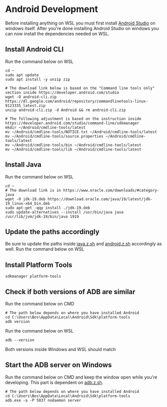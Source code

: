 # Android Development
Before installing anything on WSL you must first install [Android Studio](https://developer.android.com/studio) on windows itself. After you're done installing Android Studio on windows you can now install the dependencies needed on WSL.
## Install Android CLI
Run the command below on WSL
```
cd ~
sudo apt update
sudo apt install -y unzip zip

# The download link below is based on the "Command line tools only" section inside https://developer.android.com/studio
wget -O android-cli.zip https://dl.google.com/android/repository/commandlinetools-linux-9123335_latest.zip
unzip android-cli.zip -d Android && rm android-cli.zip

# The following adjustment is based on the instruction inside https://developer.android.com/studio/command-line/sdkmanager
mkdir ~/Android/cmdline-tools/latest
mv ~/Android/cmdline-tools/NOTICE.txt ~/Android/cmdline-tools/latest
mv ~/Android/cmdline-tools/source.properties ~/Android/cmdline-tools/latest
mv ~/Android/cmdline-tools/bin ~/Android/cmdline-tools/latest
mv ~/Android/cmdline-tools/lib ~/Android/cmdline-tools/latest
```
## Install Java
Run the command below on WSL
```
cd ~
# The download link is in https://www.oracle.com/downloads/#category-java
wget -O jdk-19.deb https://download.oracle.com/java/19/latest/jdk-19_linux-x64_bin.deb
sudo apt-get -qqy install ./jdk-19.deb
sudo update-alternatives --install /usr/bin/java java /usr/lib/jvm/jdk-19/bin/java 1919
```
## Update the paths accordingly
Be sure to update the paths inside [java.z.sh](../../zsh/java.z.sh) and [android.z.sh](../../zsh/android.z.sh) accordingly as well.
Run the command below on WSL
## Install Platform Tools
```
sdkmanager platform-tools
```
## Check if both versions of ADB are similar
Run the command below on CMD
```
# The path below depends on where you have installed Android
cd C:\Users\Bos\AppData\Local\Android\Sdk\platform-tools
adb version
```
Run the command below on WSL
```
adb --version
```
Both versions inside Windows and WSL should match
## Start the ADB server on Windows
Run the command below on CMD and keep the window open while you're developing. This part is dependent on [adb.z.sh](../../zsh/adb.z.sh).
```
# The path below depends on where you have installed Android
cd C:\Users\Bos\AppData\Local\Android\Sdk\platform-tools
adb.exe -a -P 5037 nodaemon server
```

